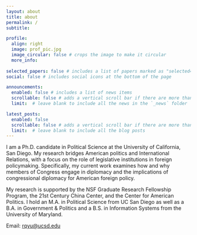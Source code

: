 ```yaml
---
layout: about
title: about
permalink: /
subtitle: 

profile:
  align: right
  image: prof_pic.jpg
  image_circular: false # crops the image to make it circular
  more_info: 
  
selected_papers: false # includes a list of papers marked as "selected={true}"
social: false # includes social icons at the bottom of the page

announcements:
  enabled: false # includes a list of news items
  scrollable: false # adds a vertical scroll bar if there are more than 3 news items
  limit:  # leave blank to include all the news in the `_news` folder

latest_posts:
  enabled: false
  scrollable: false # adds a vertical scroll bar if there are more than 3 new posts items
  limit:  # leave blank to include all the blog posts
---
```


I am a Ph.D. candidate in Political Science at the University of California, San Diego. My research bridges American politics and International Relations, with a focus on the role of legislative institutions in foreign policymaking. Specifically, my current work examines how and why members of Congress engage in diplomacy and the implications of congressional diplomacy for American foreign policy.

My research is supported by the NSF Graduate Research Fellowship Program, the 21st Century China Center, and the Center for American Politics. I hold an M.A. in Political Science from UC San Diego as well as a B.A. in Government & Politics and a B.S. in Information Systems from the University of Maryland.

Email: rqyu@ucsd.edu
